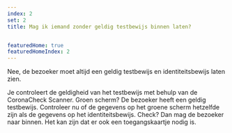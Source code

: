 ```yaml
---
index: 2
set: 2
title: Mag ik iemand zonder geldig testbewijs binnen laten? 


featuredHome: true
featuredHomeIndex: 2
---
```

Nee, de bezoeker moet altijd een geldig testbewijs en identiteitsbewijs laten zien. 

Je controleert de geldigheid van het testbewijs met behulp van de CoronaCheck Scanner. Groen scherm? De bezoeker heeft een geldig testbewijs. Controleer nu of de gegevens op het groene scherm hetzelfde zijn als de gegevens op het identiteitsbewijs. Check? Dan mag de bezoeker naar binnen. Het kan zijn dat er ook een toegangskaartje nodig is. 
